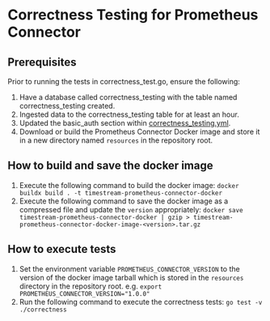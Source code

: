 # Correctness Testing for Prometheus Connector

## Prerequisites
Prior to running the tests in correctness_test.go, ensure the following:
1. Have a database called correctness_testing with the table named correctness_testing created.
2. Ingested data to the correctness_testing table for at least an hour.
3. Updated the basic_auth section within [correctness_testing.yml](./config/correctness_testing.yml).
2. Download or build the Prometheus Connector Docker image and store it in a new directory named `resources` in the repository root.

## How to build and save the docker image
1. Execute the following command to build the docker image:
`docker buildx build . -t timestream-prometheus-connector-docker`
2. Execute the following command to save the docker image as a compressed file and update the `version` appropriately:
`docker save timestream-prometheus-connector-docker | gzip > timestream-prometheus-connector-docker-image-<version>.tar.gz`

## How to execute tests
1. Set the environment variable `PROMETHEUS_CONNECTOR_VERSION` to the version of the docker image tarball which is stored in the `resources` directory in the repository root.
e.g. `export PROMETHEUS_CONNECTOR_VERSION="1.0.0"`
2. Run the following command to execute the correctness tests:
`go test -v ./correctness`
